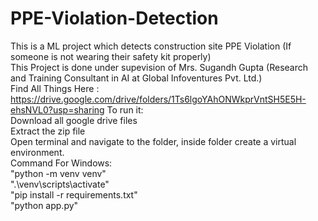 # PPE-Violation-Detection<br>
This is a ML project which detects construction site PPE  Violation (If someone is not wearing their safety kit properly)<br>
This Project is done under supevision of Mrs. Sugandh Gupta (Research and Training Consultant in AI at Global Infoventures Pvt. Ltd.)<br>
Find All Things Here : https://drive.google.com/drive/folders/1Ts6lgoYAhONWkprVntSH5E5H-ehsNVL0?usp=sharing To run it:<br>
Download all google drive files<br>
Extract the zip file<br>
Open terminal and navigate to the folder, inside folder create a virtual environment.<br>
Command For Windows:<br>
"python -m venv venv"<br>
".\venv\scripts\activate"<br>
"pip install -r requirements.txt"<br>
"python app.py"<br>
